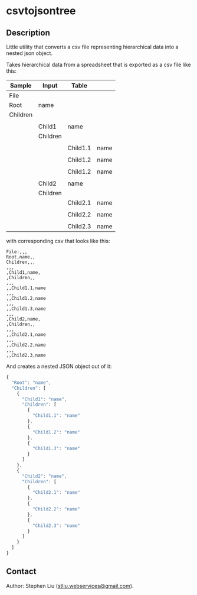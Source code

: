 # csvtojsontree

## Description
Little utility that converts a csv file representing hierarchical data into a nested json object.

Takes hierarchical data from a spreadsheet that is exported as a csv file like this:

| Sample	| Input		| Table		|	|
| ------------- | ------------- | ------------- | ----- |
| File 		|	 	|		|	|
| Root 		| name 	 	|		|	|
| Children	| 	 	|		|	|
| 		|	 	|		|	|
| 		| Child1 	| name		|	|
|		| Children	|		|	|
|		| 		|		|	|
|		| 		| Child1.1	| name	|
|		| 		|		|	|
|		| 		| Child1.2	| name	|
|		| 		|		|	|
|		| 		| Child1.2	| name	|
|		|	 	|		|	|
|		| Child2	| name		|	|
|		| Children	|		|	|
|		| 		| Child2.1	| name	|
|		| 		|		|	|
|		| 		| Child2.2	| name	|
|		| 		|		|	|
|		| 		| Child2.3	| name	|


with corresponding csv that looks like this:
```csv
File:,,,
Root,name,,
Children,,,
,,,
,Child1,name,
,Children,,
,,,
,,Child1.1,name
,,,
,,Child1.2,name
,,,
,,Child1.3,name
,,,
,Child2,name,
,Children,,
,,,
,,Child2.1,name
,,,
,,Child2.2,name
,,,
,,Child2.3,name
```

And creates a nested JSON object out of it:
```javascript
{
  "Root": "name",
  "Children": [
    {
      "Child1": "name",
      "Children": [
        {
          "Child1.1": "name"
        },
        {
          "Child1.2": "name"
        },
        {
          "Child1.3": "name"
        }
      ]
    },
    {
      "Child2": "name",
      "Children": [
        {
          "Child2.1": "name"
        },
        {
          "Child2.2": "name"
        },
        {
          "Child2.3": "name"
        }
      ]
    }
  ]
}
```

## Contact
Author: Stephen Liu (stliu.webservices@gmail.com).

